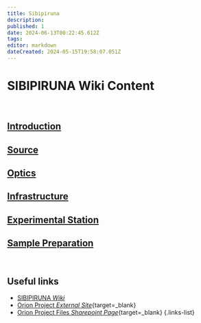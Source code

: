 ```yaml
---
title: Sibipiruna
description: 
published: 1
date: 2024-06-13T00:22:45.612Z
tags: 
editor: markdown
dateCreated: 2024-05-15T19:58:07.051Z
---
```


# SIBIPIRUNA Wiki Content

<br>

## [Introduction](/Orion/Sibipiruna/sib_intro)

## [Source](/Orion/Sibipiruna/sib_source)

## [Optics](/Orion/Sibipiruna/sib_optics)

## [Infrastructure](/Orion/Sibipiruna/sib_infra)

## [Experimental Station](/Orion/Sibipiruna/sib_exp_station)

## [Sample Preparation](/Orion/Sibipiruna/sib_sample_prep)

<br>

## Useful links

- [SIBIPIRUNA *Wiki*](/Orion/Sibipiruna/sib_intro)
- [Orion Project *External Site*](https://cnpem.br/orion/){target=_blank}
- [Orion Project Files *Sharepoint Page*](https://cnpemcamp.sharepoint.com/sites/lnls/projectsII/SitePages/orionbeamlines.aspx){target=_blank}
{.links-list}